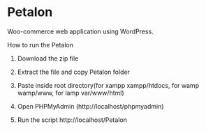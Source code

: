 # Petalon
Woo-commerce web application using WordPress.

How to run the Petalon 

1. Download the zip file

2. Extract the file and copy Petalon folder

3. Paste inside root directory(for xampp xampp/htdocs, for wamp wamp/www, for lamp var/www/html)

4. Open PHPMyAdmin (http://localhost/phpmyadmin)

5. Run the script http://localhost/Petalon
